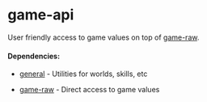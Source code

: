 # game-api

User friendly access to game values on top of [game-raw](https://github.com/RuneSuite/client/tree/master/game-raw).

#### Dependencies:

* [general](https://github.com/RuneSuite/general) - Utilities for worlds, skills, etc

* [game-raw](https://github.com/RuneSuite/client/tree/master/game-raw) - Direct access to game values
